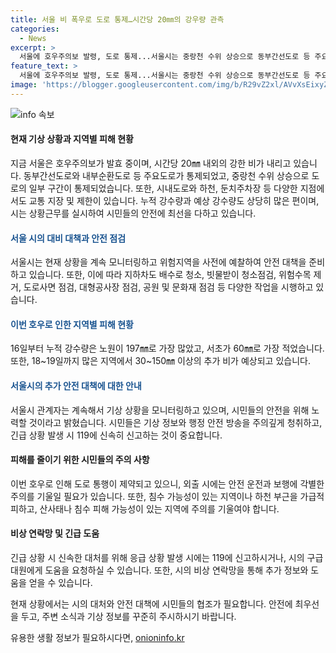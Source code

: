 ```yaml
---
title: 서울 비 폭우로 도로 통제…시간당 20㎜의 강우량 관측
categories:
  - News
excerpt: >
  서울에 호우주의보 발령, 도로 통제...서울시는 중랑천 수위 상승으로 동부간선도로 등 주요도로 통제 조치를 취했다. 서울 전역에서 강한 비가 내리며, 19일까지 150mm 이상의 폭우가 예상된다. 시는 상황근무를 강화하고, 위험지역 사전예찰을 강화할 계획이다. 도로 및 하천의 안전을 위해 다양한 점검 및 작업을 실시 중이다. 계속해서 기상 상황을 모니터링하고 있다.
feature_text: >
  서울에 호우주의보 발령, 도로 통제...서울시는 중랑천 수위 상승으로 동부간선도로 등 주요도로 통제 조치를 취했다. 서울 전역에서 강한 비가 내리며, 19일까지 150mm 이상의 폭우가 예상된다. 시는 상황근무를 강화하고, 위험지역 사전예찰을 강화할 계획이다. 도로 및 하천의 안전을 위해 다양한 점검 및 작업을 실시 중이다. 계속해서 기상 상황을 모니터링하고 있다.
image: 'https://blogger.googleusercontent.com/img/b/R29vZ2xl/AVvXsEixyZcFfHzMRdzZMjFBmAUKJYCLCGyLL1o632UiGVXcaFdKo_bkvkuCioo0uUKlGfBVcT3P84aROyZIXSBEx3Aw5nCQ3pTgDom1WDC4m8eifvWiAmWEEVb4x6G_l8C0QH225ldMjyaFvpxGEBGNO37VmDTDMHGhJPq73UglMfDca1-0aw/s1600/blogspot.png'
---
```


<p><img src="https://blogger.googleusercontent.com/img/b/R29vZ2xl/AVvXsEixyZcFfHzMRdzZMjFBmAUKJYCLCGyLL1o632UiGVXcaFdKo_bkvkuCioo0uUKlGfBVcT3P84aROyZIXSBEx3Aw5nCQ3pTgDom1WDC4m8eifvWiAmWEEVb4x6G_l8C0QH225ldMjyaFvpxGEBGNO37VmDTDMHGhJPq73UglMfDca1-0aw/s1600/blogspot.png" alt="info 속보" /></p>

<h4>현재 기상 상황과 지역별 피해 현황</h4>

<p>지금 서울은 호우주의보가 발효 중이며, 시간당 20㎜ 내외의 강한 비가 내리고 있습니다. 동부간선도로와 내부순환도로 등 주요도로가 통제되었고, 중랑천 수위 상승으로 도로의 일부 구간이 통제되었습니다. 또한, 시내도로와 하천, 둔치주차장 등 다양한 지점에서도 교통 지장 및 제한이 있습니다. 누적 강수량과 예상 강수량도 상당히 많은 편이며, 시는 상황근무를 실시하여 시민들의 안전에 최선을 다하고 있습니다.</p>

<h4><span style="color: #1a5490;">서울 시의 대비 대책과 안전 점검</span></h4>

<p>서울시는 현재 상황을 계속 모니터링하고 위험지역을 사전에 예찰하여 안전 대책을 준비하고 있습니다. 또한, 이에 따라 지하차도 배수로 청소, 빗물받이 청소점검, 위험수목 제거, 도로사면 점검, 대형공사장 점검, 공원 및 문화재 점검 등 다양한 작업을 시행하고 있습니다.</p>

<h4><span style="color: #1a5490;">이번 호우로 인한 지역별 피해 현황</span></h4>

<p>16일부터 누적 강수량은 노원이 197㎜로 가장 많았고, 서초가 60㎜로 가장 적었습니다. 또한, 18~19일까지 많은 지역에서 30~150㎜ 이상의 추가 비가 예상되고 있습니다.</p>

<h4><span style="color: #1a5490;">서울시의 추가 안전 대책에 대한 안내</span></h4>

<p>서울시 관계자는 계속해서 기상 상황을 모니터링하고 있으며, 시민들의 안전을 위해 노력할 것이라고 밝혔습니다. 시민들은 기상 정보와 행정 안전 방송을 주의깊게 청취하고, 긴급 상황 발생 시 119에 신속히 신고하는 것이 중요합니다.</p>

<h4>피해를 줄이기 위한 시민들의 주의 사항</h4>

<p>이번 호우로 인해 도로 통행이 제약되고 있으니, 외출 시에는 안전 운전과 보행에 각별한 주의를 기울일 필요가 있습니다. 또한, 침수 가능성이 있는 지역이나 하천 부근을 가급적 피하고, 산사태나 침수 피해 가능성이 있는 지역에 주의를 기울여야 합니다.</p>

<h4>비상 연락망 및 긴급 도움</h4>

<p>긴급 상황 시 신속한 대처를 위해 응급 상황 발생 시에는 119에 신고하시거나, 시의 구급대원에게 도움을 요청하실 수 있습니다. 또한, 시의 비상 연락망을 통해 추가 정보와 도움을 얻을 수 있습니다.</p>

<p>현재 상황에서는 시의 대처와 안전 대책에 시민들의 협조가 필요합니다. 안전에 최우선을 두고, 주변 소식과 기상 정보를 꾸준히 주시하시기 바랍니다.</p>
유용한 생활 정보가 필요하시다면, <a href="https://onioninfo.kr" rel="dofollow">onioninfo.kr</a>



